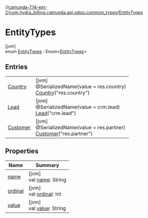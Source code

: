 //[camunda-7.14-ext-2](../../../index.md)/[com.hydra_billing.camunda.api.odoo.common_types](../index.md)/[EntityTypes](index.md)

# EntityTypes

[jvm]\
enum [EntityTypes](index.md) : Enum<[EntityTypes](index.md)>

## Entries

| | |
|---|---|
| [Country](-country/index.md) | [jvm]<br>@SerializedName(value = res.country)<br>[Country](-country/index.md)("res.country") |
| [Lead](-lead/index.md) | [jvm]<br>@SerializedName(value = crm.lead)<br>[Lead](-lead/index.md)("crm.lead") |
| [Customer](-customer/index.md) | [jvm]<br>@SerializedName(value = res.partner)<br>[Customer](-customer/index.md)("res.partner") |

## Properties

| Name | Summary |
|---|---|
| [name](index.md#114883982%2FProperties%2F1949605733) | [jvm]<br>val [name](index.md#114883982%2FProperties%2F1949605733): String |
| [ordinal](index.md#-1105897744%2FProperties%2F1949605733) | [jvm]<br>val [ordinal](index.md#-1105897744%2FProperties%2F1949605733): Int |
| [value](value.md) | [jvm]<br>val [value](value.md): String |
